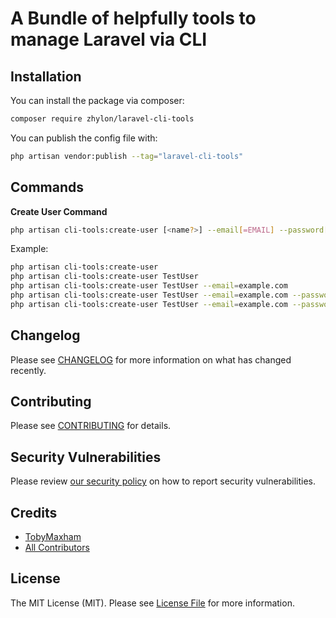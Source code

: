# A Bundle of helpfully tools to manage Laravel via CLI 

## Installation

You can install the package via composer:

```bash
composer require zhylon/laravel-cli-tools
```

You can publish the config file with:

```bash
php artisan vendor:publish --tag="laravel-cli-tools"
```

## Commands

**Create User Command**

```bash
php artisan cli-tools:create-user [<name?>] --email[=EMAIL] --password[=PASSWORD] --force
```

Example:
```bash
php artisan cli-tools:create-user
php artisan cli-tools:create-user TestUser
php artisan cli-tools:create-user TestUser --email=example.com
php artisan cli-tools:create-user TestUser --email=example.com --password=secret
php artisan cli-tools:create-user TestUser --email=example.com --password=secret --force
```

## Changelog

Please see [CHANGELOG](CHANGELOG.md) for more information on what has changed recently.

## Contributing

Please see [CONTRIBUTING](CONTRIBUTING.md) for details.

## Security Vulnerabilities

Please review [our security policy](../../security/policy) on how to report security vulnerabilities.

## Credits

- [TobyMaxham](https://github.com/TobyMaxham)
- [All Contributors](../../contributors)

## License

The MIT License (MIT). Please see [License File](LICENSE.md) for more information.
